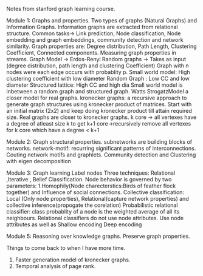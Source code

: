 
Notes from stanford graph learning course.

Module 1: Graphs and properties.
Two types of graphs (Natural Graphs) and Information Graphs.
Information graphs are extracted from relational structure.
Common tasks-> Link prediction, Node classification, Node embedding and graph embeddings, community detection and network similarity.
Graph properties are: Degree distribution, Path Length, Clustering Coefficient, Connected components.
Measuring graph properties in streams.
Graph Model -> Erdos-Renyi Random graphs -> Takes as input (degree distribution, path length and
  clustering Coefficient)
  Graph with n nodes were each edge occurs with probablity p.
Small world model: High clustering coefficient with low diameter
Random Graph : Low CC and low diameter
Structured lattice: High CC and high dia
Small world model is inbetween a random graph and structured graph.
 Watts StrogatzModel  a closer model for real graphs.
kronecker graphs: a recursive approach to generate graph structures using kronecker product of matrices.
Start with an initial matrix (2x2) and keep doing kronecker product till attain required size.
Real graphs are closer to kronecker graphs.
k core -> all vertexes have a degree of atleast size k
to get k+1 core->recursively remove all vertexes for k core which have a degree < k+1

Module 2: Graph structural properties.
subnetworks are building blocks of networks.
network-motif: recurring significant patterns of interconnections.
Couting network motifs and graphlets.
Community detection and Clustering with eigen decomposition


Module 3: Graph learning
Label nodes
Three techniques: Relational ,Iterative , Belief Classification.
Node behavior is governed by two parameters:
1.Homophily(Node charecterstics:Birds of feather flock together) and Influence of social connections.
Collective classification: Local (Only node properties), Relational(capture network properties) and
collective inference(propogate the corelation)
Probabilistic relational classifier:
class probablity of a node is the weighted average of all its neighbours.
Relational classifiers do not use node attributes.
Use node attributes as well as
Shallow encoding
Deep encoding


Module 5: Reasoning over knowledge graphs.
Preserve graph properties.




Things to come back to when I have more time.
1. Faster generation model of kronecker graphs.
2. Temporal analysis of page rank.
